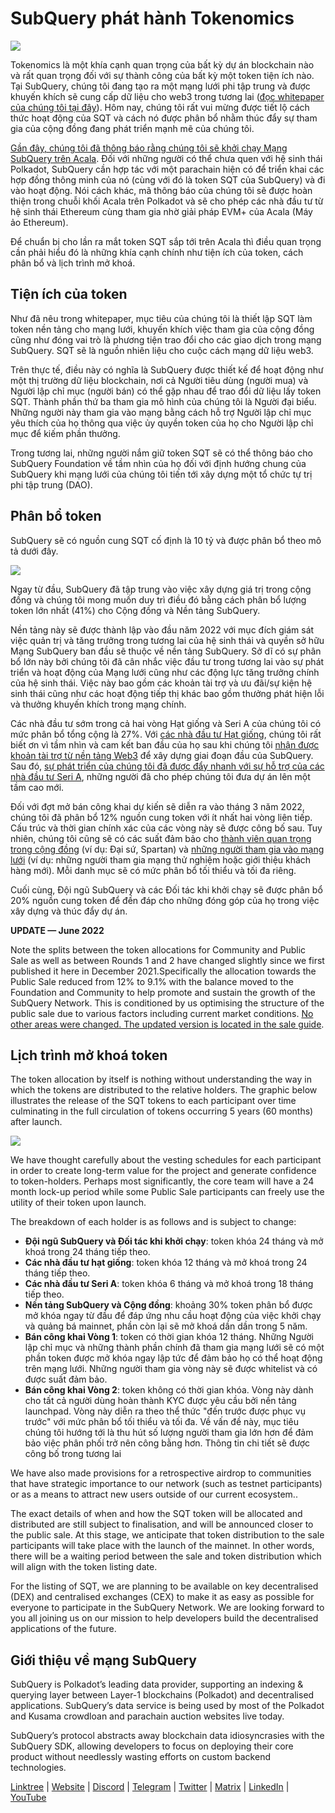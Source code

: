 # SubQuery phát hành Tokenomics

![](https://miro.medium.com/max/1400/1*e42FM0TsNgOM3VacoctOzQ.png)

Tokenomics là một khía cạnh quan trọng của bất kỳ dự án blockchain nào và rất quan trọng đối với sự thành công của bất kỳ một token tiện ích nào. Tại SubQuery, chúng tôi đang tạo ra một mạng lưới phi tập trung và được khuyến khích sẽ cung cấp dữ liệu cho web3 trong tương lai ([đọc whitepaper của chúng tôi tại đây](https://static.subquery.network/whitepaper.pdf)). Hôm nay, chúng tôi rất vui mừng được tiết lộ cách thức hoạt động của SQT và cách nó được phân bổ nhằm thúc đẩy sự tham gia của cộng đồng đang phát triển mạnh mẽ của chúng tôi.

[Gần đây, chúng tôi đã thông báo rằng chúng tôi sẽ khởi chạy Mạng SubQuery trên Acala](./20211220-tokenomics.md). Đối với những người có thể chưa quen với hệ sinh thái Polkadot, SubQuery cần hợp tác với một parachain hiện có để triển khai các hợp đồng thông minh của nó (cùng với đó là token SQT của SubQuery) và đi vào hoạt động. Nói cách khác, mã thông báo của chúng tôi sẽ được hoàn thiện trong chuỗi khối Acala trên Polkadot và sẽ cho phép các nhà đầu tư từ hệ sinh thái Ethereum cùng tham gia nhờ giải pháp EVM+ của Acala (Máy ảo Ethereum).

Để chuẩn bị cho lần ra mắt token SQT sắp tới trên Acala thì điều quan trọng cần phải hiểu đó là những khía cạnh chính như tiện ích của token, cách phân bổ và lịch trình mở khoá.

## Tiện ích của token

Như đã nêu trong whitepaper, mục tiêu của chúng tôi là thiết lập SQT làm token nền tảng cho mạng lưới, khuyến khích việc tham gia của cộng đồng cũng như đóng vai trò là phương tiện trao đổi cho các giao dịch trong mạng SubQuery. SQT sẽ là nguồn nhiên liệu cho cuộc cách mạng dữ liệu web3.

Trên thực tế, điều này có nghĩa là SubQuery được thiết kế để hoạt động như một thị trường dữ liệu blockchain, nơi cả Người tiêu dùng (người mua) và Người lập chỉ mục (người bán) có thể gặp nhau để trao đổi dữ liệu lấy token SQT. Thành phần thứ ba tham gia mô hình của chúng tôi là Người đại biểu. Những người này tham gia vào mạng bằng cách hỗ trợ Người lập chỉ mục yêu thích của họ thông qua việc ủy quyền token của họ cho Người lập chỉ mục để kiếm phần thưởng.

Trong tương lai, những người nắm giữ token SQT sẽ có thể thông báo cho SubQuery Foundation về tầm nhìn của họ đối với định hướng chung của SubQuery khi mạng lưới của chúng tôi tiến tới xây dựng một tổ chức tự trị phi tập trung (DAO).

## Phân bổ token

SubQuery sẽ có nguồn cung SQT cố định là 10 tỷ và được phân bổ theo mô tả dưới đây.

![](https://miro.medium.com/max/1400/1*VbX3nkFhGUc6QUXWzFw6ug.png)

Ngay từ đầu, SubQuery đã tập trung vào việc xây dựng giá trị trong cộng đồng và chúng tôi mong muốn duy trì điều đó bằng cách phân bổ lượng token lớn nhất (41%) cho Cộng đồng và Nền tảng SubQuery.

Nền tảng này sẽ được thành lập vào đầu năm 2022 với mục đích giám sát việc quản trị và tăng trưởng trong tương lai của hệ sinh thái và quyền sở hữu Mạng SubQuery ban đầu sẽ thuộc về nền tảng SubQuery. Sở dĩ có sự phân bổ lớn này bởi chúng tôi đã cân nhắc việc đầu tư trong tương lai vào sự phát triển và hoạt động của Mạng lưới cũng như các động lực tăng trưởng chính của hệ sinh thái. Việc này bao gồm các khoản tài trợ và ưu đãi/sự kiện hệ sinh thái cũng như các hoạt động tiếp thị khác bao gồm thưởng phát hiện lỗi và thưởng khuyến khích trong mạng chính.

Các nhà đầu tư sớm trong cả hai vòng Hạt giống và Seri A của chúng tôi có mức phân bổ tổng cộng là 27%. Với [các nhà đầu tư Hạt giống](./20210312-SubQuery-Raises-%241.8M-Seed-Round-for-Future-Expansion.md), chúng tôi rất biết ơn vì tầm nhìn và cam kết ban đầu của họ sau khi chúng tôi [nhận được khoản tài trợ từ nền tảng Web3](./20210207-SubQuery-Delivers-Its-Open-Source-SDK-Following-a-Web3-Foundation-Grant.md) để xây dựng giai đoạn đầu của SubQuery. Sau đó, [sự phát triển của chúng tôi đã được đẩy nhanh với sự hỗ trợ của các nhà đầu tư Seri A](./20210908-SubQuery-Announces-US%249-Million-Funding-Round.md), những người đã cho phép chúng tôi đưa dự án lên một tầm cao mới.

Đối với đợt mở bán công khai dự kiến sẽ diễn ra vào tháng 3 năm 2022, chúng tôi đã phân bổ 12% nguồn cung token với ít nhất hai vòng liên tiếp. Cấu trúc và thời gian chính xác của các vòng này sẽ được công bố sau. Tuy nhiên, chúng tôi cũng sẽ có các suất đảm bảo cho [thành viên quan trọng trong cộng đồng](./20210713-Introducing-the-SubQuery-Ambassador-Program.md) (ví dụ: Đại sứ, Spartan) và [những người tham gia vào mạng lưới](./20211202-indexer-invitation.md) (ví dụ: những người tham gia mạng thử nghiệm hoặc giới thiệu khách hàng mới). Mỗi danh mục sẽ có mức phân bổ tối thiểu và tối đa riêng.

Cuối cùng, Đội ngũ SubQuery và các Đối tác khi khởi chạy sẽ được phân bổ 20% nguồn cung token để đền đáp cho những đóng góp của họ trong việc xây dựng và thúc đẩy dự án.

**UPDATE — June 2022**

Note the splits between the token allocations for Community and Public Sale as well as between Rounds 1 and 2 have changed slightly since we first published it here in December 2021.Specifically the allocation towards the Public Sale reduced from 12% to 9.1% with the balance moved to the Foundation and Community to help promote and sustain the growth of the SubQuery Network. This is conditioned by us optimising the structure of the public sale due to various factors including current market conditions. [No other areas were changed. The updated version is located in the sale guide](https://medium.com/@subquery/subquery-publishes-the-sqt-public-sale-date-and-sale-guide-64b8aff10882).

## Lịch trình mở khoá token

The token allocation by itself is nothing without understanding the way in which the tokens are distributed to the relative holders. The graphic below illustrates the release of the SQT tokens to each participant over time culminating in the full circulation of tokens occurring 5 years (60 months) after launch.

![](https://miro.medium.com/max/1400/0*mfIBkH4SjFZgGuIq)

We have thought carefully about the vesting schedules for each participant in order to create long-term value for the project and generate confidence to token-holders. Perhaps most significantly, the core team will have a 24 month lock-up period while some Public Sale participants can freely use the utility of their token upon launch.

The breakdown of each holder is as follows and is subject to change:

- **Đội ngũ SubQuery và Đối tác khi khởi chạy**: token khóa 24 tháng và mở khoá trong 24 tháng tiếp theo.
- **Các nhà đầu tư hạt giống**: token khóa 12 tháng và mở khoá trong 24 tháng tiếp theo.
- **Các nhà đầu tư Seri A**: token khóa 6 tháng và mở khoá trong 18 tháng tiếp theo.
- **Nền tảng SubQuery và Cộng đồng**: khoảng 30% token phân bổ được mở khóa ngay từ đầu để đáp ứng nhu cầu hoạt động của việc khởi chạy và quảng bá mainnet, phần còn lại sẽ mở khoá dần dần trong 5 năm.
- **Bán công khai Vòng 1**: token có thời gian khóa 12 tháng. Những Người lập chỉ mục và những thành phần chính đã tham gia mạng lưới sẽ có một phần token được mở khóa ngay lập tức để đảm bảo họ có thể hoạt động trên mạng lưới. Những người tham gia vòng này sẽ được whitelist và có được suất đảm bảo.
- **Bán công khai Vòng 2**: token không có thời gian khóa. Vòng này dành cho tất cả người dùng hoàn thành KYC được yêu cầu bởi nền tảng launchpad. Vòng này diễn ra theo thể thức "đến trước được phục vụ trước" với mức phân bổ tối thiểu và tối đa. Về vấn đề này, mục tiêu chúng tôi hướng tới là thu hút số lượng người tham gia lớn hơn để đảm bảo việc phân phối trở nên công bằng hơn. Thông tin chi tiết sẽ được công bố trong tương lai

We have also made provisions for a retrospective airdrop to communities that have strategic importance to our network (such as testnet participants) or as a means to attract new users outside of our current ecosystem..

The exact details of when and how the SQT token will be allocated and distributed are still subject to finalisation, and will be announced closer to the public sale. At this stage, we anticipate that token distribution to the sale participants will take place with the launch of the mainnet. In other words, there will be a waiting period between the sale and token distribution which will align with the token listing date.

For the listing of SQT, we are planning to be available on key decentralised (DEX) and centralised exchanges (CEX) to make it as easy as possible for everyone to participate in the SubQuery Network. We are looking forward to you all joining us on our mission to help developers build the decentralised applications of the future.

## Giới thiệu về mạng SubQuery

SubQuery is Polkadot’s leading data provider, supporting an indexing & querying layer between Layer-1 blockchains (Polkadot) and decentralised applications. SubQuery’s data service is being used by most of the Polkadot and Kusama crowdloan and parachain auction websites live today.

SubQuery’s protocol abstracts away blockchain data idiosyncrasies with the SubQuery SDK, allowing developers to focus on deploying their core product without needlessly wasting efforts on custom backend technologies.

​​​​[Linktree](https://linktr.ee/subquerynetwork) | [Website](https://subquery.network/) | [Discord](https://discord.com/invite/78zg8aBSMG) | [Telegram](https://t.me/subquerynetwork) | [Twitter](https://twitter.com/subquerynetwork) | [Matrix](https://matrix.to/#/#subquery:matrix.org) | [LinkedIn](https://www.linkedin.com/company/subquery) | [YouTube](https://www.youtube.com/channel/UCi1a6NUUjegcLHDFLr7CqLw)
